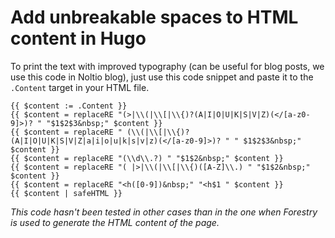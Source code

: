 # Add unbreakable spaces to HTML content in Hugo

To print the text with improved typography (can be useful for blog posts, we use this code in Noltio blog), just use this code snippet and paste it to the `.Content` target in your HTML file.

```
{{ $content := .Content }}
{{ $content = replaceRE "(>|\\(|\\[|\\{)?(A|I|O|U|K|S|V|Z)(</[a-z0-9]>)? " "$1$2$3&nbsp;" $content }}
{{ $content = replaceRE " (\\(|\\[|\\{)?(A|I|O|U|K|S|V|Z|a|i|o|u|k|s|v|z)(</[a-z0-9]>)? " " $1$2$3&nbsp;" $content }}
{{ $content = replaceRE "(\\d\\.?) " "$1$2&nbsp;" $content }}
{{ $content = replaceRE "( |>|\\(|\\[|\\{)([A-Z]\\.) " "$1$2&nbsp;" $content }}
{{ $content = replaceRE "<h([0-9])&nbsp;" "<h$1 " $content }}
{{ $content | safeHTML }}
```

_This code hasn't been tested in other cases than in the one when Forestry is used to generate the HTML content of the page._
